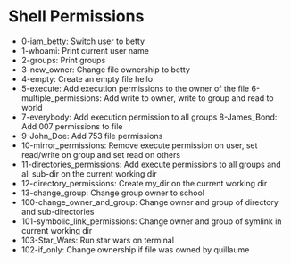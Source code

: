 # Shell Permissions
- 0-iam_betty: Switch user to betty
- 1-whoami: Print current user name
- 2-groups: Print groups
- 3-new_owner: Change file ownership to betty
- 4-empty: Create an empty file hello
- 5-execute: Add execution permissions to the owner of the file
6-multiple_permissions: Add write to owner, write to group and read to world
- 7-everybody: Add execution permission to all groups
8-James_Bond: Add 007 permissions to file
- 9-John_Doe: Add 753 file permissions
- 10-mirror_permissions: Remove execute permission on user, set read/write on group and set read on others
- 11-directories_permissions: Add execute permissions to all groups and all sub-dir on the current working dir
- 12-directory_permissions: Create my_dir on the current working dir
- 13-change_group: Change group owner to school
- 100-change_owner_and_group: Change owner and group of directory and sub-directories
- 101-symbolic_link_permissions: Change owner and group of symlink in current working dir
- 103-Star_Wars: Run star wars on terminal
- 102-if_only: Change ownership if file was owned by quillaume
